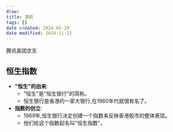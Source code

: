 ```yaml
---
draw:
title: 港股
tags: []
date created: 2024-05-19
date modified: 2024-11-12
---
```


腾讯美团京东

## 恒生指数

- **"恒生"的由来**:
    - "恒生"是"恒生银行"的简称。
    - 恒生银行是香港的一家大银行,在1960年代就很有名了。
- **指数的创立**:
    - 1969年,恒生银行决定创建一个指数来反映香港股市的整体表现。
    - 他们给这个指数起名叫"恒生指数"。
